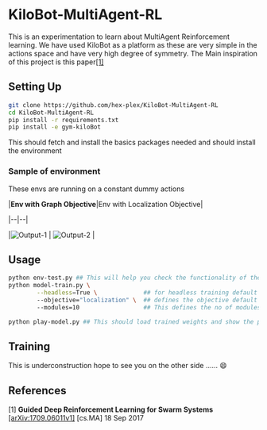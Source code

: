 # KiloBot-MultiAgent-RL
This is an experimentation to learn about MultiAgent Reinforcement learning. We have used KiloBot as a platform as these are very simple in the actions space and have very high degree of symmetry. The Main inspiration of this project is this paper[[1]](#1)

## Setting Up
``` bash
git clone https://github.com/hex-plex/KiloBot-MultiAgent-RL
cd KiloBot-MultiAgent-RL
pip install -r requirements.txt
pip install -e gym-kiloBot
```
This should fetch and install the basics packages needed and should install the environment
### Sample of environment
These envs are running on a constant dummy actions

|**Env with Graph Objective**|Env with Localization Objective|

|--|--|

|![Output-1](/env_test_graph.gif?raw=true)
|
![Output-2](/env_test_localize.gif?raw=true)
|
## Usage
``` bash
python env-test.py ## This will help you check the functionality of the environement and should give the sample code to understand the apis as well.
python model-train.py \
        --headless=True \             ## for headless training default False
        --objective="localization" \  ## defines the objective default is graph
        --modules=10                  ## This defines the no of modules to be initialized default 10

python play-model.py ## This should load trained weights and show the performance
```
## Training
This is underconstruction hope to see you on the other side ...... :smile:
## References
<a id="1">[1]</a>
**Guided Deep Reinforcement Learning for Swarm Systems** [[arXiv:1709.06011v1]](https://arxiv.org/abs/1709.06011) [cs.MA] 18 Sep 2017
